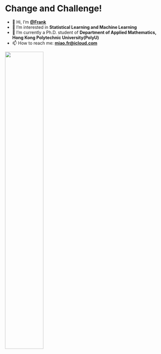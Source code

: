 # Change and Challenge!
- 👋 Hi, I’m **[@Frank](https://github.com/frank-miao)**
- 👀 I’m interested in **Statistical Learning and Machine Learning**
- 🌱 I’m currently a Ph.D. student of **Department of Applied Mathematics, Hong Kong Polytechnic University(PolyU)**
- 📫 How to reach me: **miao.fr@icloud.com**

[<img align="left" width="50%" src="https://github-readme-stats.vercel.app/api?username=frank-miao&show_icons=true&&theme=dark">](https://github.com/utoking?template=classic)
<!---
UtoKing/UtoKing is a ✨ special ✨ repository because its `README.md` (this file) appears on your GitHub profile.
You can click the Preview link to take a look at your changes.
--->
